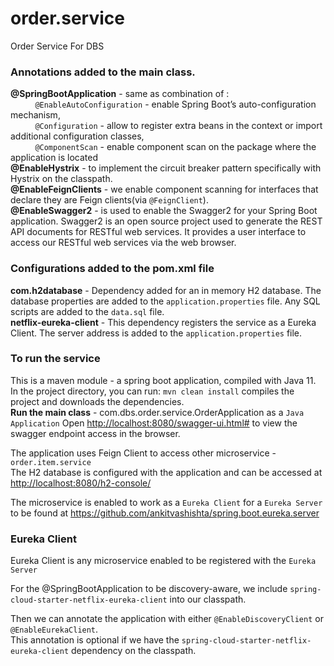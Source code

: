 # order.service
Order Service For DBS

### Annotations added to the main class.
<b>@SpringBootApplication</b> - same as combination of : <br/>
&nbsp;&nbsp;&nbsp;&nbsp;&nbsp;&nbsp;&nbsp;&nbsp;&nbsp;&nbsp;`@EnableAutoConfiguration` - enable Spring Boot’s auto-configuration mechanism,<br/>
&nbsp;&nbsp;&nbsp;&nbsp;&nbsp;&nbsp;&nbsp;&nbsp;&nbsp;&nbsp;`@Configuration` - allow to register extra beans in the context or import additional configuration classes,<br/>
&nbsp;&nbsp;&nbsp;&nbsp;&nbsp;&nbsp;&nbsp;&nbsp;&nbsp;&nbsp;`@ComponentScan` - enable component scan on the package where the application is located<br/>
<b>@EnableHystrix</b> - to implement the circuit breaker pattern specifically with Hystrix on the classpath.<br/>
<b>@EnableFeignClients</b> - we enable component scanning for interfaces that declare they are Feign clients(via `@FeignClient`).<br/>
<b>@EnableSwagger2</b> - is used to enable the Swagger2 for your Spring Boot application. Swagger2 is an open source project used to generate the REST API documents for RESTful web services. It provides a user interface to access our RESTful web services via the web browser.

### Configurations added to the pom.xml file
<b>com.h2database</b> - Dependency added for an in memory H2 database. The database properties are added to the `application.properties` file. Any SQL scripts are added to the `data.sql` file.<br>
<b>netflix-eureka-client</b> - This dependency registers the service as a Eureka Client. The server address is added to the `application.properties` file.<br/>

### To run the service
This is a maven module - a spring boot application, compiled with Java 11.<br/>
In the project directory, you can run: `mvn clean install` compiles the project and downloads the dependencies.<br />
<b>Run the main class</b> - com.dbs.order.service.OrderApplication as a `Java Application`
Open [http://localhost:8080/swagger-ui.html#](http://localhost:8080/swagger-ui.html#) to view the swagger endpoint access in the browser.<br/>

The application uses Feign Client to access other microservice - `order.item.service`<br/>
The H2 database is configured with the application and can be accessed at [http://localhost:8080/h2-console/](http://localhost:8080/h2-console/)

The microservice is enabled to work as a `Eureka Client` for a `Eureka Server` to be found at https://github.com/ankitvashishta/spring.boot.eureka.server 

### Eureka Client
Eureka Client is any microservice enabled to be registered with the `Eureka Server`

For the @SpringBootApplication to be discovery-aware, we include `spring-cloud-starter-netflix-eureka-client` into our classpath.

Then we can annotate the application with either `@EnableDiscoveryClient` or `@EnableEurekaClient`.<br>
This annotation is optional if we have the `spring-cloud-starter-netflix-eureka-client` dependency on the classpath.
